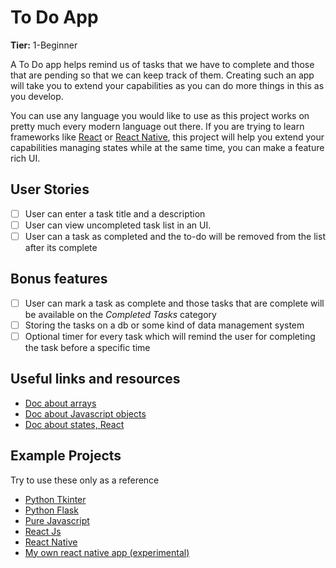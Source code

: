 # To Do App

**Tier:** 1-Beginner

A To Do app helps remind us of tasks that we have to complete and those that are pending so that we can keep track of them. Creating such an app will take you to extend your capabilities as you can do more things in this as you develop.

You can use any language you would like to use as this project works on pretty much every modern language out there. If you are trying to learn frameworks like [React](https://reactjs.org/) or [React Native](reactnative.dev/), this project will help you extend your capabilities managing states while at the same time, you can make a feature rich UI.

## User Stories

- [ ] User can enter a task title and a description
- [ ] User can view uncompleted task list in an UI.
- [ ] User can a task as completed and the to-do will be removed from the list after its complete

## Bonus features

- [ ] User can mark a task as complete and those tasks that are complete will be available on the _Completed Tasks_ category
- [ ] Storing the tasks on a db or some kind of data management system
- [ ] Optional timer for every task which will remind the user for completing the task before a specific time

## Useful links and resources

- [Doc about arrays](https://www.geeksforgeeks.org/introduction-to-arrays/)
- [Doc about Javascript objects](https://www.w3schools.com/js/js_object_definition.asp)
- [Doc about states, React](https://reactjs.org/docs/state-and-lifecycle.html)

## Example Projects

Try to use these only as a reference

- [Python Tkinter](https://pythonguides.com/python-tkinter-todo-list/)
- [Python Flask](https://www.geeksforgeeks.org/todo-list-app-using-flask-python/)
- [Pure Javascript](https://www.w3schools.com/howto/howto_js_todolist.asp)
- [React Js](https://www.digitalocean.com/community/tutorials/how-to-build-a-react-to-do-app-with-react-hooks)
- [React Native](https://www.freecodecamp.org/news/how-to-build-a-real-time-todo-app-with-react-native-19a1ce15b0b3/)
- [My own react native app (experimental)](https://github.com/psychoSherlock/react-native-todo/)
